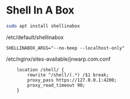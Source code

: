 Shell In A Box
==============

```bash
sudo apt install shellinabox
```

/etc/default/shellinabox
```
SHELLINABOX_ARGS="--no-beep --localhost-only"
```

/etc/nginx/sites-available/jnwarp.com.conf
```
	location /shell/ {
		rewrite ^/shell/(.*) /$1 break;
		proxy_pass https://127.0.0.1:4200;
		proxy_read_timeout 90;
	}
```

